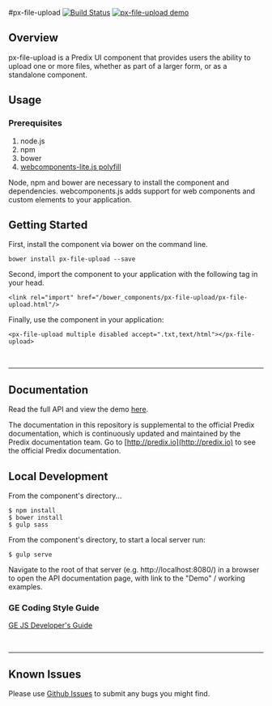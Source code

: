 #px-file-upload [![Build Status](https://travis-ci.org/PredixDev/px-file-upload.svg?branch=master)](https://travis-ci.org/PredixDev/px-file-upload)
[![px-file-upload demo](px-file-upload.png?raw=true)](https://PredixDev.github.io/px-file-upload/)

## Overview

px-file-upload is a Predix UI component that provides users the ability to upload
one or more files, whether as part of a larger form, or as a standalone component.

## Usage

### Prerequisites
1. node.js
2. npm
3. bower
4. [webcomponents-lite.js polyfill](https://github.com/webcomponents/webcomponentsjs)

Node, npm and bower are necessary to install the component and dependencies. webcomponents.js adds support for web components and custom elements to your application.

## Getting Started

First, install the component via bower on the command line.

```
bower install px-file-upload --save
```

Second, import the component to your application with the following tag in your head.

```
<link rel="import" href="/bower_components/px-file-upload/px-file-upload.html"/>
```

Finally, use the component in your application:

```
<px-file-upload multiple disabled accept=".txt,text/html"></px-file-upload>
```

<br />
<hr />

## Documentation

Read the full API and view the demo [here](https://predixdev.github.io/px-file-upload).

The documentation in this repository is supplemental to the official Predix documentation, which is continuously updated and maintained by the Predix documentation team. Go to [http://predix.io](http://predix.io)  to see the official Predix documentation.


## Local Development

From the component's directory...

```
$ npm install
$ bower install
$ gulp sass
```

From the component's directory, to start a local server run:

```
$ gulp serve
```

Navigate to the root of that server (e.g. http://localhost:8080/) in a browser to open the API documentation page, with link to the "Demo" / working examples.




### GE Coding Style Guide
[GE JS Developer's Guide](https://github.com/GeneralElectric/javascript)

<br />
<hr />

## Known Issues

Please use [Github Issues](https://github.com/PredixDev/px-file-upload/issues) to submit any bugs you might find.
